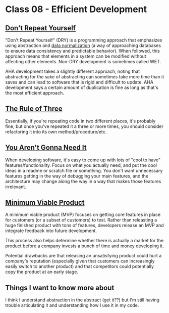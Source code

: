 # Class 08 - Efficient Development

## [Don't Repeat Yourself](https://en.wikipedia.org/wiki/Don%27t_repeat_yourself)

"Don't Repeat Yourself" (DRY) is a programming approach that emphasizes using abstraction and [data normalization](https://en.wikipedia.org/wiki/Database_normalization) (a way of approaching databases to ensure data consistency and predictable behavior). When followed, this approach means that elements in a system can be modified without affecting other elements. Non-DRY development is sometimes called WET.

AHA development takes a slightly different approach, noting that abstracting for the sake of abstracting can sometimes take more time than it saves and can lead to software that is rigid and difficult to update. AHA development says a certain amount of duplication is fine as long as that's the most efficient approach.

## [The Rule of Three](https://en.wikipedia.org/wiki/Rule_of_three_(computer_programming))

Essentially, if you're repeating code in two different places, it's probably fine, but once you've repeated it a three or more times, you should consider refactoring it into its own method/procedure/etc.

## [You Aren't Gonna Need It](https://en.wikipedia.org/wiki/You_aren%27t_gonna_need_it)

When developing software, it's easy to come up with lots of "cool to have" features/functionality. Focus on what you actually need, and put the cool ideas in a readme or scratch file or something. You don't want unnecessary features getting in the way of debugging your main features, and the architecture may change along the way in a way that makes those features irrelevant.

## [Minimum Viable Product](https://en.wikipedia.org/wiki/Minimum_viable_product)

A minimum viable product (MVP) focuses on getting core features in place for customers (or a subset of customers) to test. Rather than releasting a huge finished product with tons of features, developers release an MVP and integrate feedback into future development.

This process also helps determine whether there is actually a market for the product before a company invests a bunch of time and money developing it.

Potential drawbacks are that releasing an unsatisfying product could hurt a company's reputation (especially given that customers can increasingly easily switch to another product) and that competitors could potentially copy the product at an early stage.

## Things I want to know more about

I think I understand abstraction in the abstract (get it??) but I'm still having trouble articulating it and understanding how I use it in my code.
